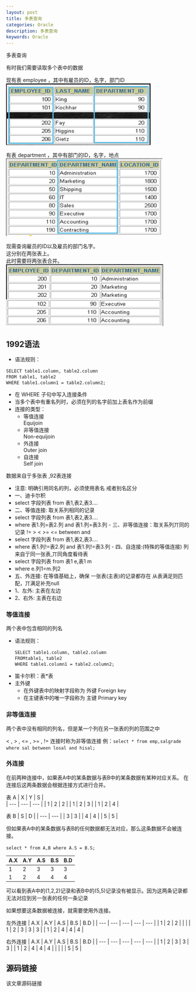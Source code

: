 ```yaml
---
layout: post
title: 多表查询
categories: Oracle
description: 多表查询
keywords: Oracle
---
```


多表查询

有时我们需要读取多个表中的数据

现有表 employee ，其中有雇员的ID，名字，部门ID<br>
![enter description here](/images/posts/oracle/multiquery/employee.png)

有表 department ，其中有部门的ID，名字，地点
![enter description here](/images/posts/oracle/multiquery/department.png)

现需查询雇员的ID以及雇员的部门名字。<br>
这分别在两张表上。<br>
此时需要将两张表合并。<br>
![enter description here](/images/posts/oracle/multiquery/employee-department.png)

## 1992语法
- 语法规则：
```
SELECT table1.column, table2.column
FROM table1, table2
WHERE table1.column1 = table2.column2; 
```
- 在 WHERE 子句中写入连接条件
- 当多个表中有重名列时，必须在列的名字前加上表名作为前缀
- 连接的类型：
	- 等值连接<br>
		Equijoin
	- 非等值连接<br>
		Non-equijoin
	- 外连接 <br>
		Outer join
	- 自连接 <br>
		Self join
		
		
数据来自亍多张表 ,92表连接
- 注意: 明确引用同名的列，必须使用表名 戒者别名区分
- 一、迪卡尔积
- select 字段列表 from 表1,表2,表3....
- 二、等值连接: 取关系列相同的记录
- select 字段列表 from 表1,表2,表3....
- where 表1.列=表2.列 and 表1.列=表3.列 - 三、非等值连接：取关系列丌同的记录 != > < >= <= between and 
- select 字段列表 from 表1,表2,表3....
- where 表1.列!=表2.列 and 表1.列!=表3.列 - 四、自连接:(特殊的等值连接) 列来自亍同一张表,丌同角度看待表
- select 字段列表 from 表1 e,表1 m
- where e.列1=m.列2 
- 五、外连接: 在等值基础上，确保 一张表(主表)的记录都存在 从表满足则匹配，丌满足补充null
- 1、左外: 主表在左边
- 2、右外: 主表在右边

### 等值连接
两个表中包含相同的列名

- 语法规则：
	```
	SELECT table1.column, table2.column
	FROMtable1, table2
	WHERE table1.column1 = table2.column2;
	```
- 笛卡尔积：表\*表 
- 主外键
	- 在外键表中的映射字段称为 外键 Foreign key
	- 在主键表中的唯一字段称为 主键 Primary key

### 非等值连接
两个表中没有相同的列名，但是某一个列在另一张表的列的范围之中

< , > , <= , >= , != 连接时称为非等值连接
例：`select * from emp,salgrade where sal between losal and hisal;`

### 外连接
在前两种连接中，如果表A中的某条数据与表B中的某条数据有某种对应关系。
在连接后这两条数据会根据连接方式进行合并。

表 A
| X   | Y   | S   |  
| --- | --- | --- |
| 1   | 2   | 2   |
| 1   | 2   | 3   |
| 1   | 2   | 4   |

表 B
| S   | D   | 
| --- | --- | 
| 3   | 3   | 
| 4   | 4   | 
| 5   | 5   | 



但如果表A中的某条数据与表B的任何数据都无法对应，那么这条数据不会被连接。

`select * from A,B where A.S = B.S;`

| A.X | A.Y | A.S | B.S | B.D |
| --- | --- | --- | --- | --- |
| 1   | 2   | 3   | 3   | 3   |
| 1   | 2   | 4   | 4   | 4   |

可以看到表A中的(1,2,2)记录和表B中的(5,5)记录没有被显示。因为这两条记录都无法对应到另一张表的任何一条记录


如果想要这条数据被连接，就需要使用外连接。

左外连接
| A.X | A.Y | A.S | B.S | B.D |
| --- | --- | --- | --- | --- |
| 1   | 2   | 2   |      |      |
| 1   | 2   | 3   | 3   | 3   |
| 1   | 2   | 4   | 4   | 4   |

右外连接
| A.X | A.Y | A.S | B.S | B.D |
| --- | --- | --- | --- | --- |
| 1   | 2   | 3   | 3   | 3   |
| 1   | 2   | 4   | 4   | 4   |
|      |      |      | 5   | 5   |


## 源码链接
该文章源码链接 [](url)